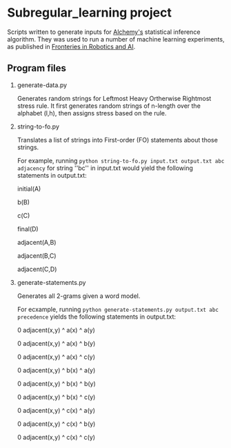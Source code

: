# Subregular_learning project

Scripts written to generate inputs for [Alchemy's](https://alchemy.cs.washington.edu/) statistical inference algorithm. They was used to run a number of machine learning experiments, as published in [Fronteries in Robotics and AI](https://www.frontiersin.org/articles/10.3389/frobt.2018.00076/full).

## Program files

1. generate-data.py

   Generates random strings for Leftmost Heavy Ortherwise Rightmost stress rule. It first generates random strings of n-length over the alphabet (l,h), then assigns stress based on the rule.
  
2. string-to-fo.py

   Translates a list of strings into First-order (FO) statements about those strings. 
   
   For example, running `python string-to-fo.py input.txt output.txt abc adjacency` for string ''bc'' in input.txt would yield the following statements in output.txt:
  
   initial(A)
  
   b(B)
  
   c\(C\)
  
   final(D)
  
   adjacent(A,B)
  
   adjacent(B,C)
  
   adjacent(C,D)

3. generate-statements.py
   
   Generates all 2-grams given a word model.
   
   For ecxample, running `python generate-statements.py output.txt abc precedence` yields the following statements in output.txt:
   
   0 adjacent(x,y) ^ a(x) ^ a(y)
   
   0 adjacent(x,y) ^ a(x) ^ b(y)
   
   0 adjacent(x,y) ^ a(x) ^ c(y)
   
   0 adjacent(x,y) ^ b(x) ^ a(y)
   
   0 adjacent(x,y) ^ b(x) ^ b(y)
   
   0 adjacent(x,y) ^ b(x) ^ c(y)
   
   0 adjacent(x,y) ^ c(x) ^ a(y)
   
   0 adjacent(x,y) ^ c(x) ^ b(y)
   
   0 adjacent(x,y) ^ c(x) ^ c(y)
